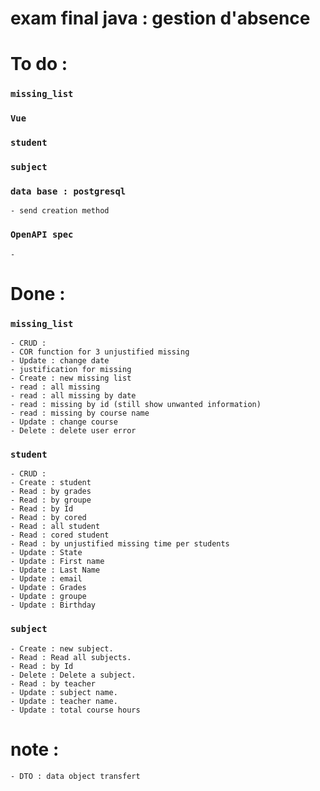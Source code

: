 # exam final java : gestion d'absence

# To do : 

### `missing_list`

### `Vue`

### `student`
    
### `subject`
    
### `data base : postgresql`

    - send creation method

### `OpenAPI spec`

    -

# Done : 

### `missing_list`
    
    - CRUD :
    - COR function for 3 unjustified missing 
    - Update : change date 
    - justification for missing
    - Create : new missing list
    - read : all missing
    - read : all missing by date 
    - read : missing by id (still show unwanted information)
    - read : missing by course name
    - Update : change course
    - Delete : delete user error

  ### `student`

    - CRUD : 
    - Create : student
    - Read : by grades
    - Read : by groupe
    - Read : by Id
    - Read : by cored
    - Read : all student
    - Read : cored student
    - Read : by unjustified missing time per students
    - Update : State
    - Update : First name
    - Update : Last Name
    - Update : email
    - Update : Grades
    - Update : groupe
    - Update : Birthday 

  ### `subject`

    - Create : new subject.
    - Read : Read all subjects.
    - Read : by Id
    - Delete : Delete a subject.
    - Read : by teacher
    - Update : subject name.
    - Update : teacher name.
    - Update : total course hours


# note : 
    - DTO : data object transfert